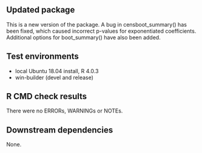 ## Updated package
This is a new version of the package. A bug in censboot_summary() has been fixed, which caused incorrect p-values for exponentiated coefficients. Additional options for boot_summary() have also been added.

## Test environments
* local Ubuntu 18.04 install, R 4.0.3
* win-builder (devel and release)

## R CMD check results
There were no ERRORs, WARNINGs or NOTEs.

## Downstream dependencies
None.
